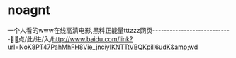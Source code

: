 # noagnt
一个人看的www在线高清电影,黑料正能量tttzzz网页----------------------------👦👦点/此/进/入/http://www.baidu.com/link?url=NoK8PT47PahMhFH8Vie_jnciyIKNTTtVBQKpill6udK&amp;wd
